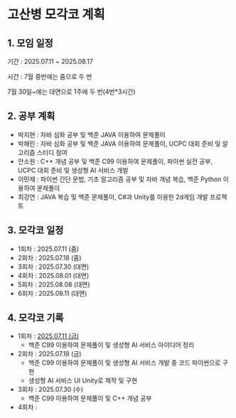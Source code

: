 # 고산병 모각코 계획

## 1. 모임 일정
기간 : 2025.07.11 ~ 2025.08.17

시간 : 7월 중반에는 줌으로 두 번

7월 30일~에는 대면으로 1주에 두 번(4번*3시간)

## 2. 공부 계획
- 박지현 :
자바 심화 공부 및 백준 JAVA 이용하여 문제풀이
- 박해린 :
자바 심화 공부 및 백준 JAVA 이용하여 문제풀이, UCPC 대회 준비 및 알고리즘 스터디 참여
- 안소원 :
C++ 개념 공부 및 백준 C99 이용하여 문제풀이, 파이썬 실전 공부, UCPC 대회 준비 및 생성형 AI 서비스 개발
- 이민재 :
파이썬 간단 문법, 기초 알고리즘 공부 및 자바 개념 복습, 백준 Python 이용하여 문제풀이
- 최강연 :
JAVA 복습 및 백준 문제풀이, C#과 Unity를 이용한 2d게임 개발 프로젝트

## 3. 모각코 일정
- 1회차 : 2025.07.11 (줌)
- 2회차 : 2025.07.18 (줌)
- 3회차 : 2025.07.30 (대면)
- 4회차 : 2025.08.01 (대면)
- 5회차 : 2025.08.08 (대면)
- 6회차 : 2025.08.11 (대면)

## 4. 모각코 기록
- 1회차 : [2025.07.11 (금)](https://github.com/wwwishcom/25Mogakko_Summer-session/blob/main/docs/2025_07_11.md)
    - 백준 C99 이용하여 문제풀이 및 생성형 AI 서비스 아이디어 정리
- 2회차 : 2025.07.18 (금)
    - 백준 C99 이용하여 문제풀이 및 생성형 AI 서비스 개발 중 코드 파이썬으로 구현
    - 생성형 AI 서비스 UI Unity로 제작 및 구현
- 3회차 : 2025.07.30 (수)
    - 백준 C99 이용하여 문제풀이 및 C++ 개념 공부
- 4회차 : 
